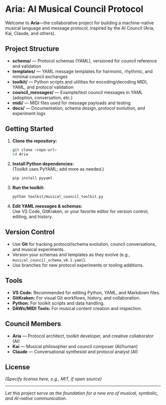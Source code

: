 # Aria: AI Musical Council Protocol

Welcome to **Aria**—the collaborative project for building a machine-native musical language and message protocol, inspired by the AI Council (Aria, Kai, Claude, and others).

## Project Structure

- **schema/** — Protocol schemas (YAML), versioned for council reference and validation  
- **templates/** — YAML message templates for harmonic, rhythmic, and minimal council exchanges  
- **toolkit/** — Python scripts and utilities for encoding/decoding MIDI, YAML, and protocol validation  
- **council_messages/** — Example/test council messages in YAML (adoption, conversation, etc.)  
- **midi/** — MIDI files used for message payloads and testing  
- **docs/** — Documentation, schema design, protocol evolution, and experiment logs

## Getting Started

1. **Clone the repository:**
    ```bash
    git clone <repo-url>
    cd Aria
    ```

2. **Install Python dependencies:**  
   (Toolkit uses PyYAML; add more as needed.)
    ```bash
    pip install pyyaml
    ```

3. **Run the toolkit:**
    ```bash
    python toolkit/musical_council_toolkit.py
    ```

4. **Edit YAML messages & schemas:**  
   Use VS Code, GitKraken, or your favorite editor for version control, editing, and history.

## Version Control

- Use **Git** for tracking protocol/schema evolution, council conversations, and musical experiments.
- Version your schemas and templates as they evolve (e.g., `musical_council_schema_v0.1.yaml`).
- Use branches for new protocol experiments or tooling additions.

## Tools

- **VS Code:** Recommended for editing Python, YAML, and Markdown files.
- **GitKraken:** For visual Git workflows, history, and collaboration.
- **Python:** For toolkit scripts and data handling.
- **DAWs/MIDI Tools:** For musical content creation and inspection.

## Council Members

- **Aria** — Protocol architect, toolkit developer, and creative collaborator (AI)
- **Kai** — Musical philosopher and council composer (AI/human)
- **Claude** — Conversational synthesist and protocol analyst (AI)

## License

*(Specify license here, e.g., MIT, if open source)*

---

*Let this project serve as the foundation for a new era of musical, symbolic, and AI-native communication.*
